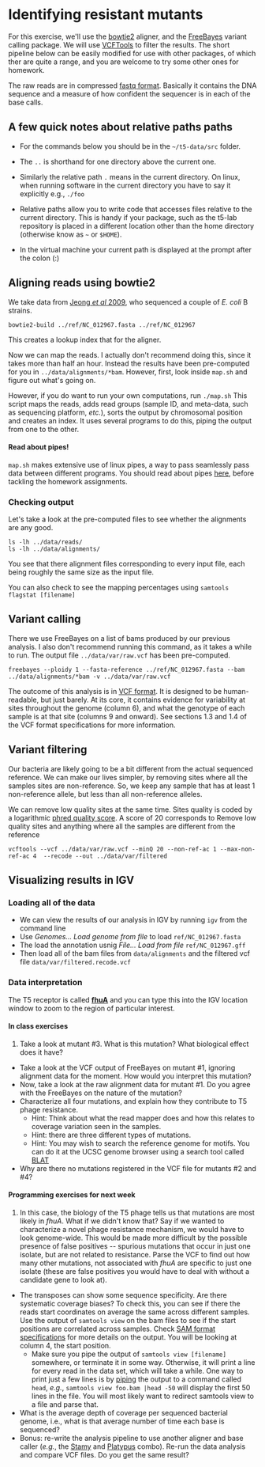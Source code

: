 # Identifying resistant mutants

For this exercise, we'll use the [bowtie2](https://github.com/BenLangmead/bowtie2) aligner, and the [FreeBayes](https://github.com/ekg/freebayes) variant calling package. We will use [VCFTools](http://vcftools.sourceforge.net) to filter the results. The short pipeline below can be easily modified for use with other packages, of which ther are quite a range, and you are welcome to try some other ones for homework.

The raw reads are in compressed [fastq format](http://en.wikipedia.org/wiki/FASTQ_format). Basically it contains the DNA sequence and a measure of how confident the sequencer is in each of the base calls.

## A few quick notes about relative paths paths

- For the commands below you should be in the ```~/t5-data/src``` folder. 

- The ```..``` is shorthand for one directory above the current one. 

- Similarly the relative path ```.``` means in the current directory. On linux, when running software in the current directory you have to say it explicitly e.g., ```./foo```

- Relative paths allow you to write code that accesses files relative to the current directory. This is handy if your package, such as the t5-lab repository is placed in a different location other than the home directory (otherwise know as ```~``` or ```$HOME```).

- In the virtual machine your current path is displayed at the prompt after the colon (:)

## Aligning reads using bowtie2

We take data from [Jeong *et al* 2009](http://www.ncbi.nlm.nih.gov/pubmed/19786035), who sequenced a couple of *E. coli* B strains.

```
bowtie2-build ../ref/NC_012967.fasta ../ref/NC_012967
```

This creates a lookup index that for the aligner.

Now we can map the reads. I actually don't recommend doing this, since it takes more than half an hour. Instead the results have been pre-computed for you in ```../data/alignments/*bam```. However, first, look inside ```map.sh``` and figure out what's going on.

However, if you do want to run your own computations, run  ```./map.sh``` This script maps the reads, adds read groups (sample ID, and meta-data, such as sequencing platform, *etc.*), sorts the output by chromosomal position and creates an index. It uses several programs to do this, piping the output from one to the other.

#### Read about pipes!
```map.sh``` makes extensive use of linux pipes, a way to pass seamlessly pass data between different programs. You should read about pipes [here](./pipes.md), before tackling the homework assignments.

### Checking output
Let's take a look at the pre-computed files to see whether the alignments are any good. 

```
ls -lh ../data/reads/
ls -lh ../data/alignments/
```
You see that there alignment files corresponding to every input file, each being roughly the same size as the input file.

You can also check to see the mapping percentages using ```samtools flagstat [filename]```

## Variant calling

There we use FreeBayes on a list of bams produced by our previous analysis. I also don't recommend running this command, as it takes a while to run. The output file ```../data/var/raw.vcf``` has been pre-computed.

```
freebayes --ploidy 1 --fasta-reference ../ref/NC_012967.fasta --bam ../data/alignments/*bam -v ../data/var/raw.vcf
```

The outcome of this analysis is in [VCF format](http://samtools.github.io/hts-specs/VCFv4.2.pdf). It is designed to be human-readable, but just barely. At its core, it contains evidence for variability at sites throughout the genome (column 6), and what the genotype of each sample is at that site (columns 9 and onward). See sections 1.3 and 1.4 of the VCF format specifications for more information.

## Variant filtering

Our bacteria are likely going to be a bit different from the actual sequenced reference. We can make our lives simpler, by removing sites where all the samples sites are non-reference. So, we keep any sample that has at least 1 non-reference allele, but less than all non-reference alleles.

We can remove low quality sites at the same time. Sites quality is coded by a logarithmic [phred quality score](http://en.wikipedia.org/wiki/Phred_quality_score). A score of 20 corresponds to 
Remove low quality sites and anything where all the samples are different from the reference
```
vcftools --vcf ../data/var/raw.vcf --minQ 20 --non-ref-ac 1 --max-non-ref-ac 4  --recode --out ../data/var/filtered
```

## Visualizing results in IGV

### Loading all of the data

- We can view the results of our analysis in IGV by running ```igv``` from the command line
- Use *Genomes... Load genome from file* to load ```ref/NC_012967.fasta```
- The load the annotation usnig *File... Load from file*  ```ref/NC_012967.gff```
- Then load all of the bam files from ```data/alignments``` and the filtered vcf file ```data/var/filtered.recode.vcf```

### Data interpretation

The T5 receptor is called [**fhuA**](https://www.wikigenes.org/e/gene/e/944856.html) and you can type this into the IGV location window to zoom to the region of particular interest.

#### In class exercises

1. Take a look at mutant #3. What is this mutation? What biological effect does it have?
- Take a look at the VCF output of FreeBayes on mutant #1, ignoring alignment data for the moment. How would you interpret this mutation?
- Now, take a look at the raw alignment data for mutant #1. Do you agree with the FreeBayes on the nature of the mutation?
- Characterize all four mutations, and explain how they contribute to T5 phage resistance.
	- Hint: Think about what the read mapper does and how this relates to coverage variation seen in the samples.
	- Hint: there are three different types of mutations.
	- Hint: You may wish to search the reference genome for motifs. You can do it at the UCSC genome browser using a search tool called [BLAT](http://microbes.ucsc.edu/cgi-bin/hgBlat?hgsid=411911&command=start)
- Why are there no mutations registered in the VCF file for mutants #2 and #4? 

#### Programming exercises for next week

1. In this case, the biology of the T5 phage tells us that mutations are most likely in *fhuA*. What if we didn't know that? Say if we wanted to characterize a novel phage resistance mechanism, we would have to look genome-wide. This would be made more difficult by the possible presence of false positives -- spurious mutations that occur in just one isolate, but are not related to resistance. Parse the VCF to find out how many other mutations, not associated with *fhuA* are specific to just one isolate (these are false positives you would have to deal with without a candidate gene to look at).
- The transposes can show some sequence specificity. Are there systematic coverage biases? To check this, you can see if there the reads start coordinates on average the same across different samples. Use the output of ```samtools view``` on the bam files to see if the start positions are correlated across samples. Check [SAM format specifications](https://samtools.github.io/hts-specs/SAMv1.pdf) for more details on the output. You will be looking at column 4, the start position.
	- Make sure you pipe the output of ```samtools view [filename]``` somewhere, or terminate it in some way. Otherwise, it will print a line for every read in the data set, which will take a while. One way to print just a few lines is by [piping](./pipes.md) the output to a command called ```head```, *e.g.*, ```samtools view foo.bam |head -50``` will display the first 50 lines in the file. You will most likely want to redirect samtools view to a file and parse that.
- What is the average depth of coverage per sequenced bacterial genome, i.e., what is that average number of time each base is sequenced?
- Bonus: re-write the analysis pipeline to use another aligner and base caller (*e.g.*, the [Stamy](http://www.well.ox.ac.uk/project-stampy) and [Platypus](http://www.well.ox.ac.uk/platypus) combo). Re-run the data analysis and compare VCF files. Do you get the same result?
